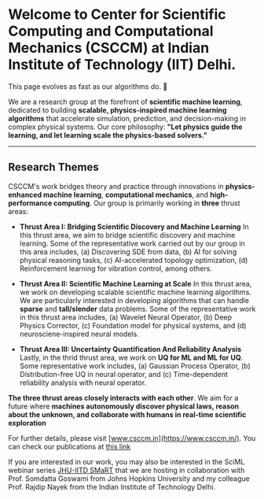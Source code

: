 # Welcome to Center for Scientific Computing and Computational Mechanics (CSCCM) at Indian Institute of Technology (IIT) Delhi.
This page evolves as fast as our algorithms do. 🚀

We are a research group at the forefront of **scientific machine learning**, dedicated to building **scalable, physics-inspired machine learning algorithms** that accelerate simulation, prediction, and decision-making in complex physical systems. Our core philosophy: **"Let physics guide the learning, and let learning scale the physics-based solvers."**

---

## Research Themes

CSCCM's work bridges theory and practice through innovations in **physics-enhanced machine learning**, **computational mechanics**, and **high-performance computing**. Our group is primarily working in **three** thrust areas:

- **Thrust Area I: Bridging Scientific Discovery and Machine Learning**
In this thrust area, we aim to bridge scientific discovery and machine learning. Some of the representative work carried out by our group in this area includes, (a) Discovering SDE from data, (b) AI for solving physical reasoning tasks, (c) AI-accelerated topology optimization, (d) Reinforcement learning for vibration control, among others.

- **Thrust Area II: Scientific Machine Learning at Scale**
In this thrust area, we work on developing scalable scientific machine learning algorithms. We are particularly interested in developing algorithms that can handle **sparse** and **tall/slender** data problems. Some of the representative work in this thrust area includes, (a) Wavelet Neural Operator, (b) Deep Physics Corrector, (c) Foundation model for physical systems, and (d) neurosciene-inspired neural models.

- **Thrust Area III: Uncertainty Quantification And Reliability Analysis**
Lastly, in the thrid thrust area, we work on **UQ for ML and ML for UQ**. Some representative work includes, (a) Gaussian Process Operator, (b) Distribution-free UQ in neural operator, and (c) Time-dependent reliability analysis with neural operator.

**The three thrust areas closely interacts with each other**. We aim for a future where **machines autonomously discover physical laws, reason about the unknown, and collaborate with humans in real-time scientific exploration**

For further details, please visit [www.csccm.in](https://www.csccm.in/). You can check our publications at [this link](https://scholar.google.com/citations?user=CoYoAQEAAAAJ&hl=en)

If you are interested in our work, you may also be interested in the SciML webinar series [JHU-IITD SMaRT](https://github.com/JHU-IITD-SMaRT) that we are hosting in collaboration with Prof. Somdatta Goswami from Johns Hopkins University and my colleague Prof. Rajdip Nayek from the Indian Institute of Technology Delhi.
